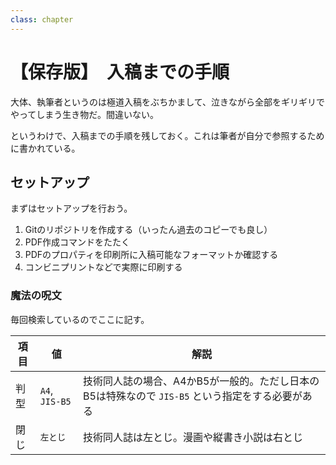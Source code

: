 ```yaml
---
class: chapter
---
```


# 【保存版】　入稿までの手順

大体、執筆者というのは極道入稿をぶちかまして、泣きながら全部をギリギリでやってしまう生き物だ。間違いない。

というわけで、入稿までの手順を残しておく。これは筆者が自分で参照するために書かれている。

## セットアップ

まずはセットアップを行おう。

1. Gitのリポジトリを作成する（いったん過去のコピーでも良し）
2. PDF作成コマンドをたたく
3. PDFのプロパティを印刷所に入稿可能なフォーマットか確認する
4. コンビニプリントなどで実際に印刷する

### 魔法の呪文

毎回検索しているのでここに記す。

|項目|値|解説|
|---|--|----|
|判型|`A4`, `JIS-B5`|技術同人誌の場合、A4かB5が一般的。ただし日本のB5は特殊なので `JIS-B5` という指定をする必要がある|
|閉じ|`左とじ`|技術同人誌は左とじ。漫画や縦書き小説は右とじ|







